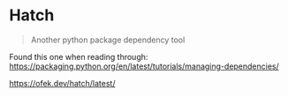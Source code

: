 # Hatch
> Another python package dependency tool

Found this one when reading through: https://packaging.python.org/en/latest/tutorials/managing-dependencies/

https://ofek.dev/hatch/latest/
